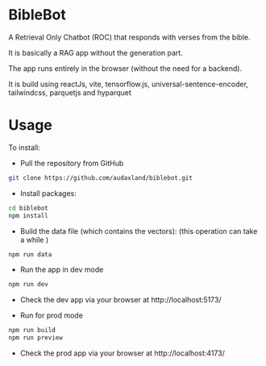 # BibleBot

A Retrieval Only Chatbot (ROC) that responds with verses from the bible.

It is basically a RAG app without the generation part.

The app runs entirely in the browser (without the need for a backend).

It is build using reactJs, vite, tensorflow.js, universal-sentence-encoder, tailwindcss, parquetjs and hyparquet

# Usage

To install:

- Pull the repository from GitHub
```bash
git clone https://github.com/audaxland/biblebot.git
```

- Install packages:
```bash
cd biblebot
npm install
```

- Build the data file (which contains the vectors):
   (this operation can take a while )
```bash
npm run data
```

- Run the app in dev mode
```bash
npm run dev
```

- Check the dev app via your browser at http://localhost:5173/

- Run for prod mode
```bash
npm run build
npm run preview
```

- Check the prod app via your browser at http://localhost:4173/